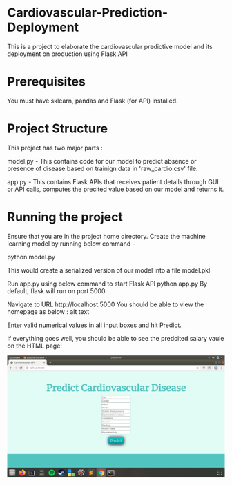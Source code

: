 # Cardiovascular-Prediction-Deployment

This is a project to elaborate the cardiovascular predictive model and its deployment on production using Flask API

# Prerequisites

You must have sklearn, pandas and Flask (for API) installed.

# Project Structure

This project has two major parts :

model.py - This contains code for our model to predict absence or presence of disease based on trainign data in 'raw_cardio.csv' file.

app.py - This contains Flask APIs that receives patient details through GUI or API calls, computes the precited value based on our model and returns it.

# Running the project

Ensure that you are in the project home directory. Create the machine learning model by running below command -

python model.py

This would create a serialized version of our model into a file model.pkl

Run app.py using below command to start Flask API
python app.py
By default, flask will run on port 5000.

Navigate to URL http://localhost:5000
You should be able to view the homepage as below : alt text

Enter valid numerical values in all input boxes and hit Predict.

If everything goes well, you should be able to see the predcited salary vaule on the HTML page!

![Screenshot](image.png)
